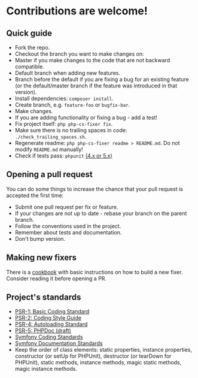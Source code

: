 # Contributions are welcome!

## Quick guide

 * Fork the repo.
 * Checkout the branch you want to make changes on:
  * Master if you make changes to the code that are not backward compatible.
  * Default branch when adding new features.
  * Branch before the default if you are fixing a bug for an existing feature (or the default/master branch if the feature was introduced in that version).
 * Install dependencies: `composer install`.
 * Create branch, e.g. `feature-foo` or `bugfix-bar`.
 * Make changes.
 * If you are adding functionality or fixing a bug - add a test!
 * Fix project itself: `php php-cs-fixer fix`.
 * Make sure there is no trailing spaces in code: `./check_trailing_spaces.sh`.
 * Regenerate readme: `php php-cs-fixer readme > README.md`. Do not modify `README.md` manually!
 * Check if tests pass: `phpunit` [(4.x or 5.x)](https://phpunit.de/manual/current/en/installation.html)

## Opening a pull request

You can do some things to increase the chance that your pull request is accepted the first time:

 * Submit one pull request per fix or feature.
 * If your changes are not up to date - rebase your branch on the parent branch.
 * Follow the conventions used in the project.
 * Remember about tests and documentation.
 * Don't bump version.

## Making new fixers

There is a [cookbook](https://github.com/FriendsOfPHP/PHP-CS-Fixer/blob/master/doc/COOKBOOK-FIXERS.md) with basic instructions on how to build a new fixer. Consider reading it
before opening a PR.

## Project's standards

 * [PSR-1: Basic Coding Standard](https://github.com/php-fig/fig-standards/blob/master/accepted/PSR-1-basic-coding-standard.md)
 * [PSR-2: Coding Style Guide](https://github.com/php-fig/fig-standards/blob/master/accepted/PSR-2-coding-style-guide.md)
 * [PSR-4: Autoloading Standard](https://github.com/php-fig/fig-standards/blob/master/accepted/PSR-4-autoloader.md)
 * [PSR-5: PHPDoc (draft)](https://github.com/phpDocumentor/fig-standards/blob/master/proposed/phpdoc.md)
 * [Symfony Coding Standards](http://symfony.com/doc/current/contributing/code/standards.html)
 * [Symfony Documentation Standards](http://symfony.com/doc/current/contributing/documentation/standards.html)
 * Keep the order of class elements: static properties, instance properties, constructor (or setUp for PHPUnit), destructor (or tearDown for PHPUnit), static methods, instance methods, magic static methods, magic instance methods.
